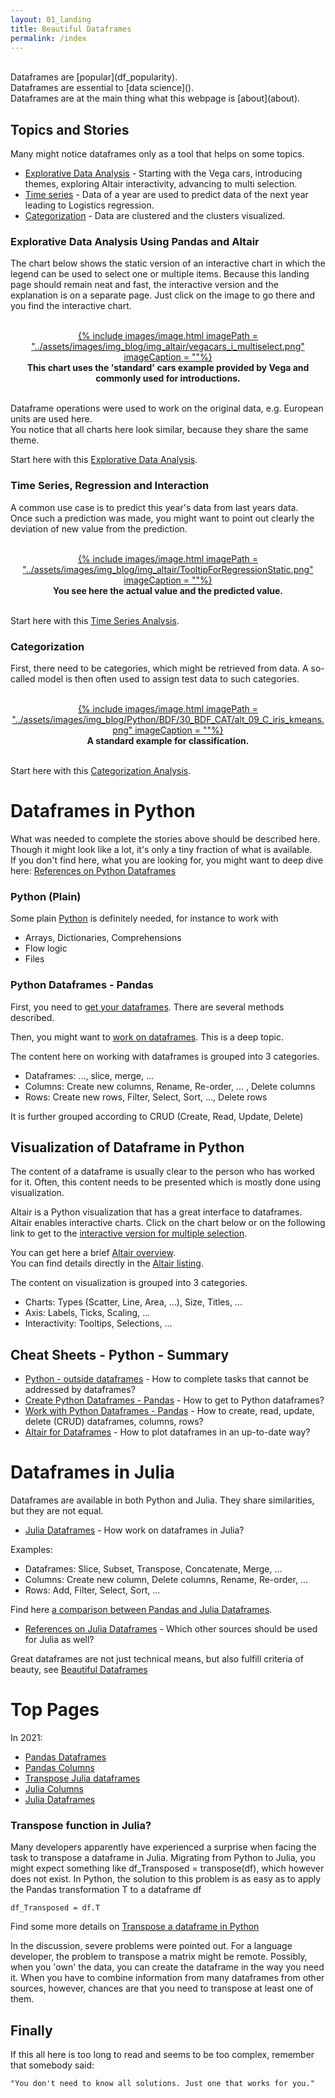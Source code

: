 ```yaml
---
layout: 01_landing
title: Beautiful Dataframes
permalink: /index
---
```

<br>
Dataframes are [popular](df_popularity).<br>
Dataframes are essential to [data science]().<br>
Dataframes are at the main thing what this webpage is [about](about).<br>


## Topics and Stories

Many might notice dataframes only as a tool that helps on some topics. 

- [Explorative Data Analysis](altair_story) - Starting with the Vega cars, introducing themes, exploring Altair interactivity, advancing to multi selection.
- [Time series](time_series_story) - Data of a year are used to predict data of the next year leading to Logistics regression.
- [Categorization](cat_story) - Data are clustered and the clusters visualized.


### Explorative Data Analysis Using Pandas and Altair

The chart below shows the static version of an interactive chart in which the legend can be used to select one or multiple items. Because this landing page should remain neat and fast, the interactive version and the explanation is on a separate page. Just click on the image to go there and you find the interactive chart.

<br>
<center>
<a href="vega_cars_multi_selection">
{% include images/image.html imagePath = "../assets/images/img_blog/img_altair/vegacars_i_multiselect.png" imageCaption =  ""%}
</a>
<br><b>
This chart uses the 'standard' cars example provided by Vega and commonly used for introductions.
</b><br>
</center>
<br>

 Dataframe operations were used to work on the original data, e.g. European units are used here. <br>
 You notice that all charts here look similar, because they share the same theme.

Start here with this [Explorative Data Analysis](vega_cars).


### Time Series, Regression and Interaction

A common use case is to predict this year's data from last years data. <br>
Once such a prediction was made, you might want to point out clearly the deviation of new value from the prediction. 

<br>
<center>
<a href="time_series_tooltip">
{% include images/image.html imagePath = "../assets/images/img_blog/img_altair/TooltipForRegressionStatic.png" imageCaption =  ""%}
</a>
<br><b>
You see here the actual value and the predicted value. 
</b><br>
</center>
<br>


 Start here with this [Time Series Analysis](time_series_starter).

### Categorization

First, there need to be categories, which might be retrieved from data. 
A so-called model is then often used to assign test data to such categories.

<br>
<center>
<a href="time_series_tooltip">
{% include images/image.html imagePath = "../assets/images/img_blog/Python/BDF/30_BDF_CAT/alt_09_C_iris_kmeans.png" imageCaption =  ""%}
</a>
<br><b>
A standard example for classification.
</b><br>
</center>
<br>

Start here with this [Categorization Analysis](categorization).



# Dataframes in Python

What was needed to complete the stories above should be described here.<br>
Though it might look like a lot, it's only a tiny fraction of what is available.<br>
If you don't find here, what you are looking for, you might want to deep dive here: [References on Python Dataframes](python_references) 


### Python (Plain)

Some plain [Python](python_overview)  is definitely needed, for instance to work with
- Arrays, Dictionaries, Comprehensions
- Flow logic
- Files


### Python Dataframes - Pandas

First, you need to [get your dataframes](listing_pandas). There are several methods described.

Then, you might want to [work on dataframes](listing_pandas_operate). This is a deep topic.<br>

The content here on working with dataframes is grouped into 3 categories.<br>

- Dataframes: ..., slice, merge, ...
- Columns: Create new columns, Rename, Re-order, ... , Delete columns
- Rows: Create new rows, Filter, Select, Sort, ..., Delete rows

It is further grouped according to CRUD (Create, Read, Update, Delete)

##  Visualization of Dataframe in Python

The content of a dataframe is usually clear to the person who has worked for it. Often, this content needs to be presented which is mostly done using visualization.

Altair is a Python visualization that has a great interface to dataframes.<br> 
Altair enables interactive charts. Click on the chart below or on the following link to get to the [interactive version for multiple selection](vega_cars_multi_selection). 



You can get here a brief [Altair overview](altair_overview).<br>
You can find details directly in the [Altair listing](altair_listing).<br>

The content on visualization is grouped into 3 categories.<br>

- Charts: Types (Scatter, Line, Area, ...), Size, Titles, ...
- Axis: Labels, Ticks, Scaling, ...
- Interactivity: Tooltips, Selections, ...


##  Cheat Sheets - Python - Summary

- [Python - outside dataframes](python_overview) - How to complete tasks that cannot be addressed by dataframes?
- [Create Python Dataframes - Pandas](listing_pandas) - How to get to Python dataframes?
- [Work with Python Dataframes - Pandas](listing_pandas_operate) - How to create, read, update, delete (CRUD) dataframes, columns, rows?
- [Altair for Dataframes](altair_listing) - How to plot dataframes in an up-to-date way?


# Dataframes in Julia

Dataframes are available in both Python and Julia. They share similarities, but they are not equal. 

- [Julia Dataframes](julia_df) - How work on dataframes in Julia?

Examples:
- Dataframes: Slice, Subset, Transpose, Concatenate, Merge, ...
- Columns: Create new column, Delete columns, Rename, Re-order, ...
- Rows: Add, Filter, Select, Sort, ...

Find here [a comparison between Pandas and Julia Dataframes]().

- [References on Julia Dataframes](julia_references) - Which other sources should be used for Julia as well?

Great dataframes are not just technical means, but also fulfill criteria of beauty, see [Beautiful Dataframes](beautiful_dataframes)


# Top Pages

In 2021:

- [Pandas Dataframes](pandas)
- [Pandas Columns](pandas_columns)
- [Transpose Julia dataframes](julia_transpose)
- [Julia Columns](julia_columns)
- [Julia Dataframes](julia_df)


### Transpose function in Julia?

Many developers apparently have experienced a surprise when facing the task to transpose a dataframe in Julia. 
Migrating from Python to Julia, you might expect something like df_Transposed = transpose(df), which however does not exist.
In Python, the solution to this problem is as easy as to apply the Pandas transformation T to a dataframe df

>
    df_Transposed = df.T

Find some more details on [Transpose a dataframe in Python](pandas_transpose)

In the discussion, severe problems were pointed out. For a language developer, the problem to transpose a matrix might be remote. Possibly, when you 'own' the data, you can create the dataframe in the way you need it. When you have to combine information from many dataframes from other sources, however, chances are that you need to transpose at least one of them.

## Finally

If this all here is too long to read and seems to be too complex, remember that somebody said:

>
    "You don't need to know all solutions. Just one that works for you."
    